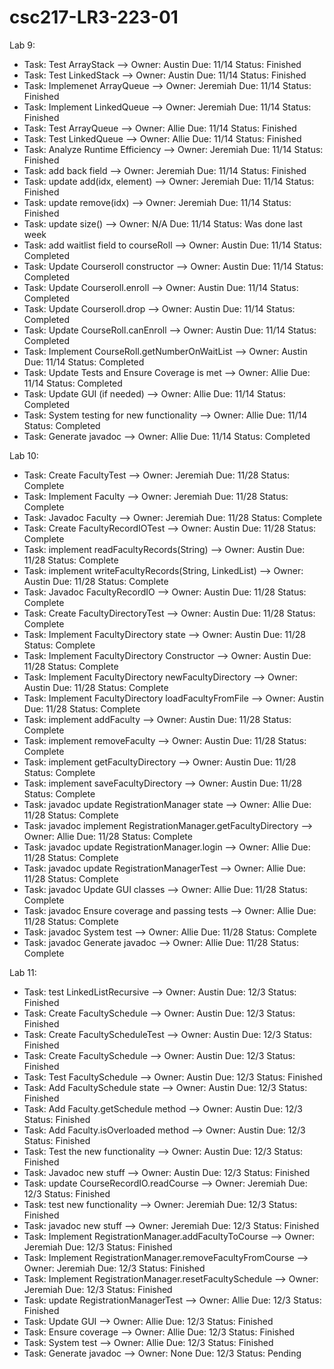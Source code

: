 # csc217-LR3-223-01

Lab 9:


- Task: Test ArrayStack --> Owner: Austin Due: 11/14 Status: Finished
- Task: Test LinkedStack --> Owner: Austin  Due: 11/14 Status: Finished
- Task: Implemenet ArrayQueue --> Owner: Jeremiah Due: 11/14 Status: Finished
- Task: Implement LinkedQueue --> Owner: Jeremiah Due: 11/14 Status: Finished
- Task: Test ArrayQueue --> Owner: Allie Due: 11/14 Status: Finished
- Task: Test LinkedQueue --> Owner: Allie Due: 11/14 Status: Finished
- Task: Analyze Runtime Efficiency --> Owner: Jeremiah  Due: 11/14 Status: Finished
- Task: add back field --> Owner: Jeremiah Due: 11/14 Status: Finished
- Task: update add(idx, element) --> Owner: Jeremiah Due: 11/14 Status: Finished
- Task: update remove(idx) --> Owner: Jeremiah Due: 11/14 Status: Finished
- Task: update size() --> Owner: N/A Due: 11/14 Status: Was done last week
- Task: add waitlist field to courseRoll --> Owner: Austin Due: 11/14 Status: Completed
- Task: Update Courseroll constructor --> Owner: Austin Due: 11/14 Status: Completed
- Task: Update Courseroll.enroll --> Owner: Austin Due: 11/14 Status: Completed
- Task: Update Courseroll.drop --> Owner: Austin Due: 11/14 Status: Completed
- Task: Update CourseRoll.canEnroll --> Owner: Austin Due: 11/14 Status: Completed
- Task: Implement CourseRoll.getNumberOnWaitList --> Owner: Austin Due: 11/14 Status: Completed
- Task: Update Tests and Ensure Coverage is met --> Owner: Allie Due: 11/14 Status: Completed
- Task: Update GUI (if needed) --> Owner: Allie Due: 11/14 Status: Completed
- Task: System testing for new functionality --> Owner: Allie Due: 11/14 Status: Completed
- Task: Generate javadoc --> Owner: Allie Due: 11/14 Status: Completed

Lab 10:

- Task: Create FacultyTest --> Owner: Jeremiah Due: 11/28 Status: Complete
- Task: Implement Faculty --> Owner: Jeremiah Due: 11/28 Status: Complete
- Task: Javadoc Faculty --> Owner: Jeremiah Due: 11/28 Status: Complete
- Task: Create FacultyRecordIOTest --> Owner: Austin Due: 11/28 Status: Complete
- Task: implement readFacultyRecords(String) --> Owner: Austin Due: 11/28 Status: Complete
- Task: implement writeFacultyRecords(String, LinkedList<Faculty>) --> Owner: Austin Due: 11/28 Status: Complete
- Task: Javadoc FacultyRecordIO --> Owner: Austin Due: 11/28 Status: Complete
- Task: Create FacultyDirectoryTest --> Owner: Austin Due: 11/28 Status: Complete
- Task: Implement FacultyDirectory state --> Owner: Austin Due: 11/28 Status: Complete
- Task: Implement FacultyDirectory Constructor --> Owner: Austin Due: 11/28 Status: Complete
- Task: Implement FacultyDirectory newFacultyDirectory --> Owner: Austin Due: 11/28 Status: Complete
- Task: Implement FacultyDirectory loadFacultyFromFile --> Owner: Austin Due: 11/28 Status: Complete
- Task: implement addFaculty --> Owner: Austin Due: 11/28 Status: Complete
- Task: implement removeFaculty --> Owner: Austin Due: 11/28 Status: Complete
- Task: implement getFacultyDirectory --> Owner: Austin Due: 11/28 Status: Complete
- Task: implement saveFacultyDirectory --> Owner: Austin Due: 11/28 Status: Complete
- Task: javadoc update RegistrationManager state --> Owner: Allie Due: 11/28 Status: Complete
- Task: javadoc implement RegistrationManager.getFacultyDirectory --> Owner: Allie Due: 11/28 Status: Complete
- Task: javadoc update RegistrationManager.login --> Owner: Allie Due: 11/28 Status: Complete
- Task: javadoc update RegistrationManagerTest --> Owner: Allie Due: 11/28 Status: Complete
- Task: javadoc Update GUI classes --> Owner: Allie Due: 11/28 Status: Complete
- Task: javadoc Ensure coverage and passing tests --> Owner: Allie Due: 11/28 Status: Complete
- Task: javadoc System test --> Owner: Allie Due: 11/28 Status: Complete
- Task: javadoc Generate javadoc --> Owner: Allie Due: 11/28 Status: Complete
  
 Lab 11:
- Task: test LinkedListRecursive --> Owner: Austin Due: 12/3 Status: Finished
- Task: Create FacultySchedule --> Owner: Austin Due: 12/3 Status: Finished
- Task: Create FacultyScheduleTest --> Owner: Austin Due: 12/3 Status: Finished
- Task: Create FacultySchedule --> Owner: Austin Due: 12/3 Status: Finished
- Task: Test FacultySchedule --> Owner: Austin Due: 12/3 Status: Finished
- Task: Add FacultySchedule state --> Owner: Austin Due: 12/3 Status: Finished
- Task: Add Faculty.getSchedule method --> Owner: Austin Due: 12/3 Status: Finished
- Task: Add Faculty.isOverloaded method --> Owner: Austin Due: 12/3 Status: Finished
- Task: Test the new functionality --> Owner: Austin Due: 12/3 Status: Finished
- Task: Javadoc new stuff --> Owner: Austin Due: 12/3 Status: Finished
- Task: update CourseRecordIO.readCourse --> Owner: Jeremiah Due: 12/3 Status: Finished
- Task: test new functionality --> Owner: Jeremiah Due: 12/3 Status: Finished
- Task: javadoc new stuff --> Owner: Jeremiah Due: 12/3 Status: Finished
- Task: Implement RegistrationManager.addFacultyToCourse --> Owner: Jeremiah Due: 12/3 Status: Finished
- Task: Implement RegistrationManager.removeFacultyFromCourse --> Owner: Jeremiah Due: 12/3 Status: Finished
- Task: Implement RegistrationManager.resetFacultySchedule --> Owner: Jeremiah Due: 12/3 Status: Finished
- Task: update RegistrationManagerTest --> Owner: Allie Due: 12/3 Status: Finished
- Task: Update GUI --> Owner: Allie Due: 12/3 Status: Finished
- Task: Ensure coverage --> Owner: Allie Due: 12/3 Status: Finished
- Task: System test --> Owner: Allie Due: 12/3 Status: Finished
- Task: Generate javadoc --> Owner: None Due: 12/3 Status: Pending
 
